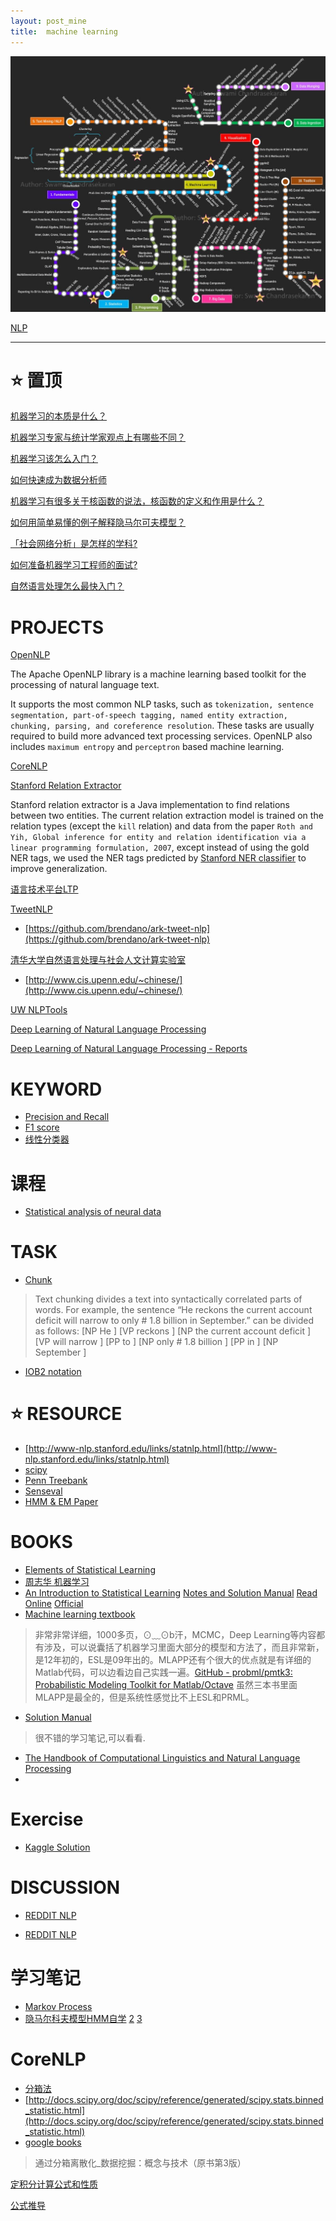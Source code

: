 ```yaml
---
layout: post_mine
title:  machine learning
---
```


![RoadMap](/images/mlcurve.jpg)

[NLP](https://en.wikipedia.org/wiki/Natural_language_processing)

---------------------------------------------------------------

# :star: 置顶

[机器学习的本质是什么？](http://www.zhihu.com/question/19830921)

[机器学习专家与统计学家观点上有哪些不同？](https://www.zhihu.com/question/29687860)

[机器学习该怎么入门？](https://www.zhihu.com/question/20691338)

[如何快速成为数据分析师](https://www.zhihu.com/question/29265587)

[机器学习有很多关于核函数的说法，核函数的定义和作用是什么？](https://www.zhihu.com/question/24627666)

[如何用简单易懂的例子解释隐马尔可夫模型？](https://www.zhihu.com/question/20962240)

[「社会网络分析」是怎样的学科?](https://www.zhihu.com/question/28939731)

[如何准备机器学习工程师的面试?](https://www.zhihu.com/question/23259302)

[自然语言处理怎么最快入门？](https://www.zhihu.com/question/19895141)

# PROJECTS

[OpenNLP](http://opennlp.apache.org/)

The Apache OpenNLP library is a machine learning based toolkit for the processing of natural language text.

It supports the most common NLP tasks, such as `tokenization, sentence segmentation, part-of-speech tagging, named entity extraction, chunking, parsing, and coreference resolution`. These tasks are usually required to build more advanced text processing services. OpenNLP also includes `maximum entropy` and `perceptron` based machine learning.

[CoreNLP](http://nlp.stanford.edu)

[Stanford Relation Extractor](http://nlp.stanford.edu/software/relationExtractor.html)

Stanford relation extractor is a Java implementation to find relations between two entities. The current relation extraction model is trained on the relation types (except the `kill` relation) and data from the paper `Roth and Yih, Global inference for entity and relation identification via a linear programming formulation, 2007`, except instead of using the gold NER tags, we used the NER tags predicted by [Stanford NER classifier](http://nlp.stanford.edu/software/CRF-NER.shtml) to improve generalization.

[语言技术平台LTP](http://www.ltp-cloud.com/document/)

[TweetNLP](http://www.cs.cmu.edu/~ark/TweetNLP/)

* [https://github.com/brendano/ark-tweet-nlp](https://github.com/brendano/ark-tweet-nlp)

[清华大学自然语言处理与社会人文计算实验室](http://nlp.csai.tsinghua.edu.cn/site2/)

* [http://www.cis.upenn.edu/~chinese/](http://www.cis.upenn.edu/~chinese/)

[UW NLPTools](https://github.com/knowitall/nlptools)

[Deep Learning of Natural Language Processing](http://cs224d.stanford.edu/index.html)

[Deep Learning of Natural Language Processing - Reports](http://cs224d.stanford.edu/reports.html)

# KEYWORD

* [Precision and Recall](https://en.wikipedia.org/wiki/Precision_and_recall)
* [F1 score](https://en.wikipedia.org/wiki/F1_score)
* [线性分类器](https://en.wikipedia.org/wiki/Linear_classifier)

# 课程

* [Statistical analysis of neural data](http://www.stat.columbia.edu/~liam/teaching/neurostat-fall15/)

# TASK

* [Chunk](http://www.chokkan.org/software/crfsuite/tutorial.html)

> Text chunking divides a text into syntactically correlated parts of words. For example, the sentence “He reckons the current account deficit will narrow to only # 1.8 billion in September.” can be divided as follows:
> [NP He ] [VP reckons ] [NP the current account deficit ] [VP will narrow ] [PP to ] [NP only # 1.8 billion ] [PP in ] [NP September ]

* [IOB2 notation](https://en.wikipedia.org/wiki/Inside_Outside_Beginning)

# :star: RESOURCE

* [http://www-nlp.stanford.edu/links/statnlp.html](http://www-nlp.stanford.edu/links/statnlp.html)
* [scipy](http://docs.scipy.org/doc/#)
* [Penn Treebank](http://www.cis.upenn.edu/~treebank/)
* [Senseval](http://www.senseval.org/)
* [HMM & EM Paper](http://www.stat.columbia.edu/~liam/teaching/neurostat-spr11/papers/)

# BOOKS

* [Elements of Statistical Learning](#)
* [周志华 机器学习](https://www.zhihu.com/question/39945249)
* [An Introduction to Statistical Learning](#) [Notes and Solution Manual](https://github.com/asadoughi/stat-learning) [Read Online](http://blog.princehonest.com/stat-learning/) [Official](http://www-bcf.usc.edu/~gareth/ISL/getbook.html)
* [Machine learning textbook](https://www.cs.ubc.ca/~murphyk/MLbook/)

> 非常非常详细，1000多页，⊙﹏⊙b汗，MCMC，Deep Learning等内容都有涉及，可以说囊括了机器学习里面大部分的模型和方法了，而且非常新，是12年初的，ESL是09年出的。MLAPP还有个很大的优点就是有详细的Matlab代码，可以边看边自己实践一遍。[GitHub - probml/pmtk3: Probabilistic Modeling Toolkit for Matlab/Octave](https://github.com/probml/pmtk3) 虽然三本书里面MLAPP是最全的，但是系统性感觉比不上ESL和PRML。

* [Solution Manual](http://waxworksmath.com/ce_solutionmanuals.asp)

> 很不错的学习笔记,可以看看.

* [The Handbook of Computational Linguistics and Natural Language Processing](https://books.google.com.hk/books?id=zBmom42eWPcC&pg=RA3-PT688&lpg=RA3-PT688&dq=Ratnaparkhi+thesis&source=bl&ots=N8F7p1qF62&sig=QS5ukHtyWeQYC_HOKsV1LfKZzmg&hl=zh-TW&sa=X&ved=0ahUKEwi05Pav-JvLAhWKl5QKHRXvDxcQ6AEIPTAE#v=onepage&q=Ratnaparkhi%20thesis&f=false)
* 
# Exercise

* [Kaggle Solution](http://www.chioka.in/kaggle-competition-solutions/)

# DISCUSSION

* [REDDIT NLP](https://www.reddit.com/r/languagetechnology)

* [REDDIT NLP](https://www.reddit.com/r/NLP/)

# 学习笔记

* [Markov Process](https://en.wikipedia.org/wiki/Markov_chain)
* [隐马尔科夫模型HMM自学](http://www.comp.leeds.ac.uk/roger/HiddenMarkovModels/html_dev/main.html) [2](http://blog.csdn.net/daringpig/article/details/8072794) [3](http://www.52nlp.cn/hmm-learn-best-practices-one-introduction)

# CoreNLP

* [分箱法](http://baike.baidu.com/view/3680824.htm)
* [http://docs.scipy.org/doc/scipy/reference/generated/scipy.stats.binned_statistic.html](http://docs.scipy.org/doc/scipy/reference/generated/scipy.stats.binned_statistic.html)
* [google books](https://books.google.com/books?id=scua-qGbA2wC&pg=PA56&lpg=PA56&dq=%E5%88%86%E7%AE%B1%E6%95%B0%E6%8D%AE&source=bl&ots=qau3azwAUn&sig=ylo46akY_MZ8J3Hg7XVa4uAP7dY&hl=en&sa=X&ved=0ahUKEwis_LTVhrPLAhWFHB4KHZ8UBJ4Q6AEISDAF#v=onepage&q=%E5%88%86%E7%AE%B1%E6%95%B0%E6%8D%AE&f=false)

> 通过分箱离散化_数据挖掘：概念与技术（原书第3版）

[定积分计算公式和性质](http://www.shuxuecheng.com/gaosuzk/content/lljx/wzja/5/5-2.htm)

[公式推导](http://blog.csdn.net/pipisorry/article/details/50638749)



